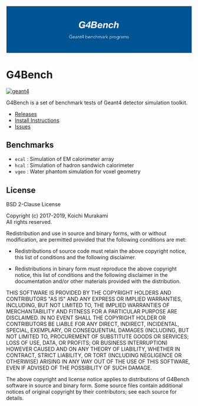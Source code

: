 ![g4bench](img/logo.png)

# G4Bench

[![geant4](https://img.shields.io/badge/geant4-10.5-blue.svg)](http://www.geant4.org/)

G4Bench is a set of benchmark tests of Geant4 detector simulation toolkit.

* [Releases](https://github.com/koichi-murakami/g4bench/releases)
* [Install Instructions](./Installation.md)
* [Issues](https://github.com/koichi-murakami/g4bench/issues)

## Benchmarks
* `ecal` : Simulation of EM calorimeter array
* `hcal` : Simulation of hadron sandwich calorimeter
* `vgeo` : Water phantom simulation for voxel geometry

## License
BSD 2-Clause License

Copyright (c) 2017-2019, Koichi Murakami<br>
All rights reserved.

Redistribution and use in source and binary forms, with or without
modification, are permitted provided that the following conditions are met:

* Redistributions of source code must retain the above copyright notice, this
  list of conditions and the following disclaimer.

* Redistributions in binary form must reproduce the above copyright notice,
  this list of conditions and the following disclaimer in the documentation
  and/or other materials provided with the distribution.

THIS SOFTWARE IS PROVIDED BY THE COPYRIGHT HOLDERS AND CONTRIBUTORS "AS IS"
AND ANY EXPRESS OR IMPLIED WARRANTIES, INCLUDING, BUT NOT LIMITED TO, THE
IMPLIED WARRANTIES OF MERCHANTABILITY AND FITNESS FOR A PARTICULAR PURPOSE ARE
DISCLAIMED. IN NO EVENT SHALL THE COPYRIGHT HOLDER OR CONTRIBUTORS BE LIABLE
FOR ANY DIRECT, INDIRECT, INCIDENTAL, SPECIAL, EXEMPLARY, OR CONSEQUENTIAL
DAMAGES (INCLUDING, BUT NOT LIMITED TO, PROCUREMENT OF SUBSTITUTE GOODS OR
SERVICES; LOSS OF USE, DATA, OR PROFITS; OR BUSINESS INTERRUPTION) HOWEVER
CAUSED AND ON ANY THEORY OF LIABILITY, WHETHER IN CONTRACT, STRICT LIABILITY,
OR TORT (INCLUDING NEGLIGENCE OR OTHERWISE) ARISING IN ANY WAY OUT OF THE USE
OF THIS SOFTWARE, EVEN IF ADVISED OF THE POSSIBILITY OF SUCH DAMAGE.

The above copyright and license notice applies to distributions of
G4Bench software in source and binary form.  Some source files contain
additional notices of original copyright by their contributors;
see each source for details.
